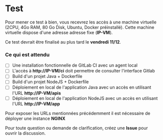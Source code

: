 # Test 

Pour mener ce test à bien, vous recevrez les accès à une machine virtuelle (2CPU, 4Go RAM, 80 Go Disk, Ubuntu, Docker préinstallé).
Cette machine virtuelle dispose d'une adresse adresse fixe (**IP-VM**).

Ce test devrait être finalisé au plus tard le **vendredi 11/12**.

### Ce qui est attendu


- [ ] Une installation fonctionnelle de GitLab CI avec un agent local
- [ ] L'accès à **http://IP-VM/ci** doit permettre de consulter l'interface Gitlab
- [ ] Build d'un projet Java + Dockerfile 
- [ ] Build d'un projet NodeJS + Dockerfile
- [ ] Déploiement en local de l'application Java avec un accès en utilisant l'URL **http://IP-VM/apis**
- [ ] Déploiement en local de l'application NodeJS avec un accès en utilisant l'URL **http://IP-VM/app**

Pour exposer les URLs mentionnées précédemment il est nécessaire de déployer une instance **NGINX**

Pour toute question ou demande de clarification, créez une **Issue** pour ouvrir la discussion.
